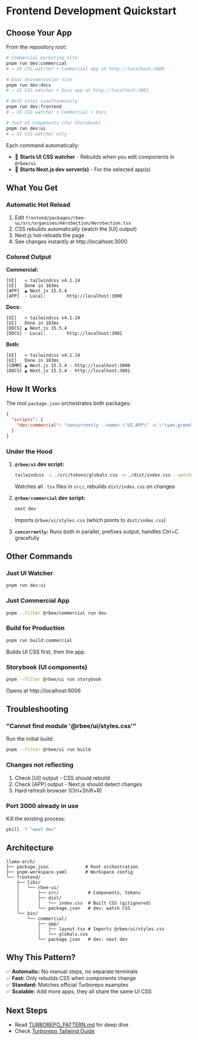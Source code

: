 # Frontend Development Quickstart

## Choose Your App

From the repository root:

```bash
# Commercial marketing site
pnpm run dev:commercial
# → UI CSS watcher + Commercial app at http://localhost:3000

# User documentation site
pnpm run dev:docs
# → UI CSS watcher + Docs app at http://localhost:3001

# Both sites simultaneously
pnpm run dev:frontend
# → UI CSS watcher + Commercial + Docs

# Just UI components (for Storybook)
pnpm run dev:ui
# → UI CSS watcher only
```

Each command automatically:
- 🎨 **Starts UI CSS watcher** - Rebuilds when you edit components in `@rbee/ui`
- 🚀 **Starts Next.js dev server(s)** - For the selected app(s)

## What You Get

### Automatic Hot Reload
1. Edit `frontend/packages/rbee-ui/src/organisms/HeroSection/HeroSection.tsx`
2. CSS rebuilds automatically (watch the [UI] output)
3. Next.js hot-reloads the page
4. See changes instantly at http://localhost:3000

### Colored Output

**Commercial:**
```
[UI]   ≈ tailwindcss v4.1.14
[UI]   Done in 183ms
[APP]  ▲ Next.js 15.5.4
[APP]  - Local:        http://localhost:3000
```

**Docs:**
```
[UI]   ≈ tailwindcss v4.1.14
[UI]   Done in 183ms
[DOCS] ▲ Next.js 15.5.4
[DOCS] - Local:        http://localhost:3001
```

**Both:**
```
[UI]   ≈ tailwindcss v4.1.14
[UI]   Done in 183ms
[COMM] ▲ Next.js 15.5.4 - http://localhost:3000
[DOCS] ▲ Next.js 15.5.4 - http://localhost:3001
```

## How It Works

The root `package.json` orchestrates both packages:

```json
{
  "scripts": {
    "dev:commercial": "concurrently --names \"UI,APP\" -c \"cyan,green\" \"pnpm --filter @rbee/ui run dev\" \"pnpm --filter @rbee/commercial run dev\""
  }
}
```

### Under the Hood

1. **`@rbee/ui` dev script:**
   ```bash
   tailwindcss -i ./src/tokens/globals.css -o ./dist/index.css --watch
   ```
   Watches all `.tsx` files in `src/`, rebuilds `dist/index.css` on changes

2. **`@rbee/commercial` dev script:**
   ```bash
   next dev
   ```
   Imports `@rbee/ui/styles.css` (which points to `dist/index.css`)

3. **`concurrently`:**
   Runs both in parallel, prefixes output, handles Ctrl+C gracefully

## Other Commands

### Just UI Watcher
```bash
pnpm run dev:ui
```

### Just Commercial App
```bash
pnpm --filter @rbee/commercial run dev
```

### Build for Production
```bash
pnpm run build:commercial
```
Builds UI CSS first, then the app.

### Storybook (UI components)
```bash
pnpm --filter @rbee/ui run storybook
```
Opens at http://localhost:6006

## Troubleshooting

### "Cannot find module '@rbee/ui/styles.css'"
Run the initial build:
```bash
pnpm --filter @rbee/ui run build
```

### Changes not reflecting
1. Check [UI] output - CSS should rebuild
2. Check [APP] output - Next.js should detect changes
3. Hard refresh browser (Ctrl+Shift+R)

### Port 3000 already in use
Kill the existing process:
```bash
pkill -f "next dev"
```

## Architecture

```
llama-orch/
├── package.json              # Root orchestration
├── pnpm-workspace.yaml       # Workspace config
└── frontend/
    ├── libs/
    │   └── rbee-ui/
    │       ├── src/           # Components, tokens
    │       ├── dist/
    │       │   └── index.css  # Built CSS (gitignored)
    │       └── package.json   # dev: watch CSS
    └── bin/
        └── commercial/
            ├── app/
            │   ├── layout.tsx # Imports @rbee/ui/styles.css
            │   └── globals.css
            └── package.json   # dev: next dev
```

## Why This Pattern?

✅ **Automatic:** No manual steps, no separate terminals  
✅ **Fast:** Only rebuilds CSS when components change  
✅ **Standard:** Matches official Turborepo examples  
✅ **Scalable:** Add more apps, they all share the same UI CSS  

## Next Steps

- Read [TURBOREPO_PATTERN.md](frontend/TURBOREPO_PATTERN.md) for deep dive
- Check [Turborepo Tailwind Guide](https://turborepo.com/docs/guides/tools/tailwind)
